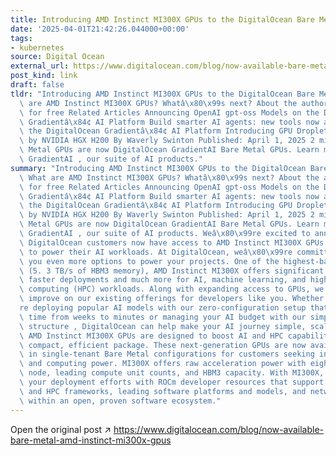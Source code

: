 ```yaml
---
title: Introducing AMD Instinct MI300X GPUs to the DigitalOcean Bare Metal fleet
date: '2025-04-01T21:42:26.044000+00:00'
tags:
- kubernetes
source: Digital Ocean
external_url: https://www.digitalocean.com/blog/now-available-bare-metal-amd-instinct-mi300x-gpus
post_kind: link
draft: false
tldr: "Introducing AMD Instinct MI300X GPUs to the DigitalOcean Bare Metal fleet What\
  \ are AMD Instinct MI300X GPUs? Whatâ\x80\x99s next? About the author Try DigitalOcean\
  \ for free Related Articles Announcing OpenAI gpt-oss Models on the DigitalOcean\
  \ Gradientâ\x84¢ AI Platform Build smarter AI agents: new tools now available for\
  \ the DigitalOcean Gradientâ\x84¢ AI Platform Introducing GPU Droplets accelerated\
  \ by NVIDIA HGX H200 By Waverly Swinton Published: April 1, 2025 2 min read Bare\
  \ Metal GPUs are now DigitalOcean GradientAI Bare Metal GPUs. Learn more about DigitalOcean\
  \ GradientAI , our suite of AI products."
summary: "Introducing AMD Instinct MI300X GPUs to the DigitalOcean Bare Metal fleet\
  \ What are AMD Instinct MI300X GPUs? Whatâ\x80\x99s next? About the author Try DigitalOcean\
  \ for free Related Articles Announcing OpenAI gpt-oss Models on the DigitalOcean\
  \ Gradientâ\x84¢ AI Platform Build smarter AI agents: new tools now available for\
  \ the DigitalOcean Gradientâ\x84¢ AI Platform Introducing GPU Droplets accelerated\
  \ by NVIDIA HGX H200 By Waverly Swinton Published: April 1, 2025 2 min read Bare\
  \ Metal GPUs are now DigitalOcean GradientAI Bare Metal GPUs. Learn more about DigitalOcean\
  \ GradientAI , our suite of AI products. Weâ\x80\x99re excited to announce that\
  \ DigitalOcean customers now have access to AMD Instinct MI300X GPUs with ROCm Software\
  \ to power their AI workloads. At DigitalOcean, weâ\x80\x99re committed to bringing\
  \ you even more options to power your projects. One of the highest-bandwith GPUs\
  \ (5. 3 TB/s of HBM3 memory), AMD Instinct MI300X offers significant benefits like\
  \ faster deployments and much more for AI, machine learning, and high-performance\
  \ computing (HPC) workloads. Along with expanding access to GPUs, we continue to\
  \ improve on our existing offerings for developers like you. Whether youâ\x80\x99\
  re deploying popular AI models with our zero-configuration setup that reduces deployment\
  \ time from weeks to minutes or managing your AI budget with our simple pricing\
  \ structure , DigitalOcean can help make your AI journey simple, scalable, and cost-effective.\
  \ AMD Instinct MI300X GPUs are designed to boost AI and HPC capabilities in a new\
  \ compact, efficient package. These next-generation GPUs are now available on DigitalOcean\
  \ in single-tenant Bare Metal configurations for customers seeking increased control\
  \ and computing power. MI300X offers raw acceleration power with eight GPUs per\
  \ node, leading compute unit counts, and HBM3 capacity. With MI300X, you can accelerate\
  \ your deployment efforts with ROCm developer resources that support multiple AI\
  \ and HPC frameworks, leading software platforms and models, and networking infrastructure\
  \ within an open, proven software ecosystem."
---
```

Open the original post ↗ https://www.digitalocean.com/blog/now-available-bare-metal-amd-instinct-mi300x-gpus
